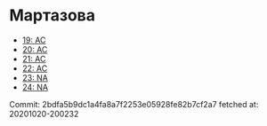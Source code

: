 # Мартазова
- [19: AC](19.md)
- [20: AC](20.md)
- [21: AC](21.md)
- [22: AC](22.md)
- [23: NA](23.md)
- [24: NA](24.md)

Commit: 2bdfa5b9dc1a4fa8a7f2253e05928fe82b7cf2a7
 fetched at: 20201020-200232
